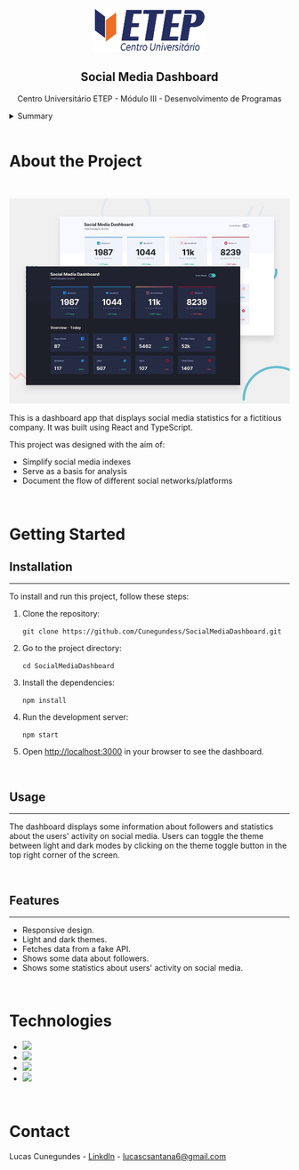 <a name="readme-top"></a>
<!-- PROJECT LOGO -->
<br />
<div align="center">
  <a href="https://github.com/Cunegundess/SocialMediaDashboard">
    <img src="./images/logoEtep.png" alt="Logo" width="200" height="80">
  </a>

<h2 align="center">Social Media Dashboard</h2>

  <p align="center">
    Centro Universitário ETEP - Módulo III - Desenvolvimento de Programas
    <br />
  </p>
</div>

<!-- TABLE OF CONTENTS -->
<details>
  <summary>Summary</summary>
  <ol>
    <li>
      <a href="#About-the-Project">About the Project</a>
        <ul>
          <li>
            <a href="#getting-started">Getting Started</a>
          <li><a haref="#Installation">Installation</a></li>
          <li><a href="#Usage">Usage</a></li>
          <li><a href="#Features">Features</a></li>
    </li>
        <li><a href="#Technologies">Technologies</a></li>
      </ul>
    </li>
    <li><a href="#Contactt">Contact</a></li>
  </ol>
</details>
</br>

<!-- Sobre o Projeto -->

<a id="About-the-Project"></a>
# About the Project

</br>

![Preview](images/desktop-preview.jpg)

This is a dashboard app that displays social media statistics for a fictitious company. It was built using React and TypeScript.

This project was designed with the aim of:

- Simplify social media indexes
- Serve as a basis for analysis
- Document the flow of different social networks/platforms

</br>


<a id="Getting-Started"></a>
# Getting Started

<a id="Installation"></a>
## Installation
- - -

To install and run this project, follow these steps:

1.  Clone the repository:

    `git clone https://github.com/Cunegundess/SocialMediaDashboard.git`

2.  Go to the project directory:

    `cd SocialMediaDashboard`

3.  Install the dependencies:

    `npm install`

4.  Run the development server:

    `npm start`

5.  Open [http://localhost:3000](http://localhost:3000/) in your browser to see the dashboard.

</br>

<a id="Usage"></a>
## Usage
-----

The dashboard displays some information about followers and statistics about the users' activity on social media. Users can toggle the theme between light and dark modes by clicking on the theme toggle button in the top right corner of the screen.

</br>

<a id="Features"></a>
## Features
--------

-   Responsive design.
-   Light and dark themes.
-   Fetches data from a fake API.
-   Shows some data about followers.
-   Shows some statistics about users' activity on social media.

</br>

<a id="Technologies"></a>
# Technologies

- <img src="https://img.shields.io/badge/HTML5-E34F26?style=for-the-badge&logo=html5&logoColor=white" />
- <img src="https://img.shields.io/badge/Sass-CC6699?style=for-the-badge&logo=sass&logoColor=white" />
- <img src="https://img.shields.io/badge/TypeScript-007ACC?style=for-the-badge&logo=typescript&logoColor=white" />
- <img src="https://img.shields.io/badge/React-61DAFB?style=for-the-badge&logo=react&logoColor=black" />

</br>

<a id="Contact"></a>
# Contact

Lucas Cunegundes - [LinkdIn](https://www.linkedin.com/in/lucas-cunegundes) - lucascsantana6@gmail.com